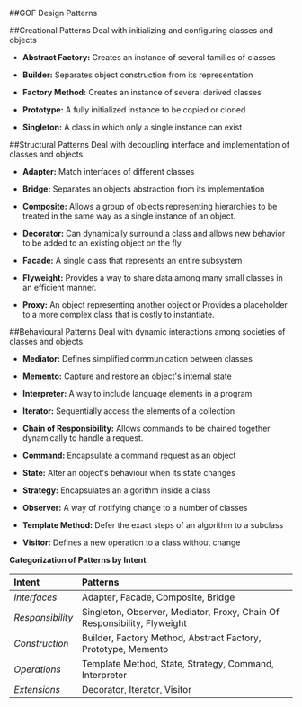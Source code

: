 ##GOF Design Patterns

##Creational Patterns
Deal with initializing and configuring classes and objects

  + **Abstract Factory:** Creates an instance of several families of classes

  + **Builder:** Separates object construction from its representation

  + **Factory Method:** Creates an instance of several derived classes

  + **Prototype:** A fully initialized instance to be copied or cloned

  + **Singleton:** A class in which only a single instance can exist

##Structural Patterns
Deal with decoupling interface and implementation of classes and objects.

  + **Adapter:** Match interfaces of different classes

  + **Bridge:** Separates an objects abstraction from its implementation

  + **Composite:** Allows a group of objects representing hierarchies to be treated in the same way as a single instance of an object. 

  + **Decorator:** Can dynamically surround a class and allows new behavior to be added to an existing object on the fly.

  + **Facade:** A single class that represents an entire subsystem

  + **Flyweight:** Provides a way to share data among many small classes in an efficient manner. 

  + **Proxy:** An object representing another object or Provides a placeholder to a more complex class that is costly to instantiate.


##Behavioural Patterns
Deal with dynamic interactions among societies of classes and objects.

  + **Mediator:** Defines simplified communication between classes

  + **Memento:** Capture and restore an object's internal state

  + **Interpreter:** A way to include language elements in a program

  + **Iterator:** Sequentially access the elements of a collection

  + **Chain of Responsibility:** Allows commands to be chained together dynamically to handle a request.

  + **Command:** Encapsulate a command request as an object

  + **State:** Alter an object's behaviour when its state changes

  + **Strategy:** Encapsulates an algorithm inside a class

  + **Observer:** A way of notifying change to a number of classes

  + **Template Method:** Defer the exact steps of an algorithm to a 
subclass

  + **Visitor:** Defines a new operation to a class without change


**Categorization of Patterns by Intent**


 **Intent** | **Patterns** 
:-----------|:------------
 *Interfaces*    |Adapter, Facade, Composite, Bridge                                       
 *Responsibility*|Singleton, Observer, Mediator, Proxy, Chain Of Responsibility, Flyweight
 *Construction*  |Builder, Factory Method, Abstract Factory, Prototype, Memento            
 *Operations*    |Template Method, State, Strategy, Command, Interpreter                    
 *Extensions*    |Decorator, Iterator, Visitor                                            
 
